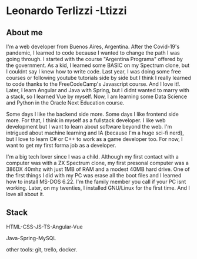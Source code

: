 # Leonardo Terlizzi -Ltizzi

## About me

I'm a web developer from Buenos Aires, Argentina. After the Covid-19's pandemic, I learned to code because I wanted to change the path I was going through. I started with the course "Argentina Programa" offered by the government. As a kid, I learned some BASIC on my Spectrum clone, but I couldnt say I knew how to write code. Last year, I was doing some free courses or following youtube tutorials side by side but I think I really learned to code thanks to the FreeCodeCamp's Javascript course. And I love it!. Later, I learn Angular and Java with Spring, but I didnt wanted to marry with a stack, so I learned Vue by myself. Now, I am learning some Data Science and Python in the Oracle Next Education course.

Some days I like the backend side more. Some days I like frontend side more. For that, I think in myself as a fullstack developer. I like web development but I want to learn about software beyond the web. I'm intrigued about machine learning and IA (because I'm a huge sci-fi nerd), but I love to learn C# or C++ to work as a game developer too. For now, I want to get my first forma job as a developer. 

I'm a big tech lover since I was a child. Although my first contact with a computer was with a ZX Spectrum clone, my first presonal computer was a 386DX 40mhz with just 1MB of RAM and a modest 40MB hard drive. One of the first things I did with my PC was erase all the boot files and I learned how to install MS-DOS 6.22. I'm the family member you call if your PC isnt working. Later, on my twenties, I installed GNU/Linux for the first time. And I love all about it.

## Stack

HTML-CSS-JS-TS-Angular-Vue

Java-Spring-MySQL

other tools: git, trello, docker.
